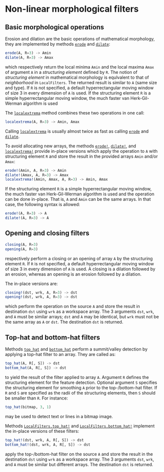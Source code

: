 # Non-linear morphological filters

## Basic morphological operations

Erosion and dilation are the basic operations of mathematical morphology, they
are implemented by methods [`erode`](@ref) and [`dilate`](@ref):

```julia
erode(A, R=3) -> Amin
dilate(A, R=3) -> Amax
```

which respectively return the local minima `Amin` and the local maxima `Amax`
of argument `A` in a *structuring element* defined by `R`. The notion of
*structuring element* in mathematical morphology is equlvalent to that of
*neighborhood* in `LocalFilters`. The returned result is similar to `A` (same
size and type). If `R` is not specified, a default hyperrectangular moving
window of size 3 in every dimension of `A` is used. If the structuring element
`R` is a simple hyperrectangular moving window, the much faster van
Herk-Gil-Werman algorithm is used

The [`localextrema`](@ref) method combines these two operations in one call:

```julia
localextrema(A, R=3) -> Amin, Amax
```

Calling [`localextrema`](@ref) is usually almost twice as fast as calling
[`erode`](@ref) and [`dilate`](@ref).

To avoid allocating new arrays, the methods [`erode!`](@ref),
[`dilate!`](@ref), and [`localextrema!`](@ref) provide in-place versions which
apply the operation to `A` with structuring element `R` and store the result in
the provided arrays `Amin` and/or `Amax`:

```julia
erode!(Amin, A, R=3) -> Amin
dilate!(Amax, A, R=3) -> Amax
localextrema!(Amin, Amax, A, R=3) -> Amin, Amax
```

If the structuring element `R` is a simple hyperrectangular moving window, the
much faster van Herk-Gil-Werman algorithm is used and the operation can be done
in-place. That is, `A` and `Amin` can be the same arrays. In that case, the
following syntax is allowed:

```julia
erode!(A, R=3) -> A
dilate!(A, R=3) -> A
```

## Opening and closing filters

```julia
closing(A, R=3)
opening(A, R=3)
```

respectively perform a closing or an opening of array `A` by the structuring
element `R`. If `R` is not specified, a default hyperrectangular moving window
of size 3 in every dimension of `A` is used. A closing is a dilation followed
by an erosion, whereas an opening is an erosion followed by a dilation.

The in-place versions are:

```julia
closing!(dst, wrk, A, R=3) -> dst
opening!(dst, wrk, A, R=3) -> dst
```

which perform the operation on the source `A` and store the result in
destination `dst` using `wrk` as a workspace array. The 3 arguments `dst`,
`wrk`, and `A` must be similar arrays; `dst` and `A` may be identical, but
`wrk` must not be the same array as `A` or `dst`. The destination `dst` is
returned.


## Top-hat and bottom-hat filters

Methods [`top_hat`](@ref) and [`bottom_hat`](@ref) perform a summit/valley
detection by applying a top-hat filter to an array. They are called as:

```julia
top_hat(A, R[, S]) -> dst
bottom_hat(A, R[, S]) -> dst
```

to yield the result of the filter applied to array `A`. Argument `R` defines
the structuring element for the feature detection. Optional argument `S`
specifies the structuring element for smoothing `A` prior to the
top-/bottom-hat filter. If `R` and `S` are specified as the radii of the
structuring elements, then `S` should be smaller than `R`. For instance:

```julia
top_hat(bitmap, 3, 1)
```

may be used to detect text or lines in a bitmap image.

Methods [`LocalFilters.top_hat!`](@ref) and [`LocalFilters.bottom_hat!`](@ref)
implement the in-place versions of these filters:

```julia
top_hat!(dst, wrk, A, R[, S]) -> dst
bottom_hat!(dst, wrk, A, R[, S]) -> dst
```

apply the top-/bottom-hat filter on the source `A` and store the result in the
destination `dst` using `wrk` as a workspace array. The 3 arguments `dst`,
`wrk`, and `A` must be similar but different arrays. The destination `dst` is
returned.
